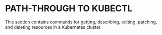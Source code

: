 # <strong>PATH-THROUGH TO KUBECTL</strong>

This section contains commands for getting, describing, editing, 
patching, and deleting resources in a Kubernetes cluster.